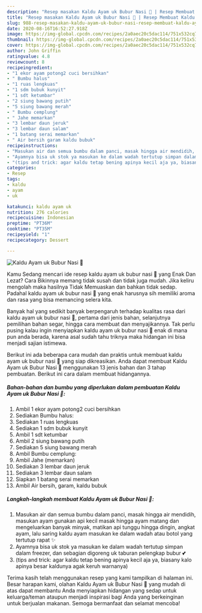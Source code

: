 ```yaml
---
description: "Resep masakan Kaldu Ayam uk Bubur Nasi 🐔 | Resep Membuat Kaldu Ayam uk Bubur Nasi 🐔 Yang Menggugah Selera"
title: "Resep masakan Kaldu Ayam uk Bubur Nasi 🐔 | Resep Membuat Kaldu Ayam uk Bubur Nasi 🐔 Yang Menggugah Selera"
slug: 988-resep-masakan-kaldu-ayam-uk-bubur-nasi-resep-membuat-kaldu-ayam-uk-bubur-nasi-yang-menggugah-selera
date: 2020-08-16T16:52:27.918Z
image: https://img-global.cpcdn.com/recipes/2a0aec20c5dac114/751x532cq70/kaldu-ayam-uk-bubur-nasi-🐔-foto-resep-utama.jpg
thumbnail: https://img-global.cpcdn.com/recipes/2a0aec20c5dac114/751x532cq70/kaldu-ayam-uk-bubur-nasi-🐔-foto-resep-utama.jpg
cover: https://img-global.cpcdn.com/recipes/2a0aec20c5dac114/751x532cq70/kaldu-ayam-uk-bubur-nasi-🐔-foto-resep-utama.jpg
author: John Griffin
ratingvalue: 4.8
reviewcount: 8
recipeingredient:
- "1 ekor ayam potong2 cuci bersihkan"
- " Bumbu halus"
- "1 ruas lengkuas"
- "1 sdm bubuk kunyit"
- "1 sdt ketumbar"
- "2 siung bawang putih"
- "5 siung bawang merah"
- " Bumbu cemplung"
- " Jahe memarkan"
- "3 lembar daun jeruk"
- "3 lembar daun salam"
- "1 batang serai memarkan"
- " Air bersih garam kaldu bubuk"
recipeinstructions:
- "Masukan air dan semua bumbu dalam panci, masak hingga air mendidih, masukan ayam gunakan api kecil masak hingga ayam matang dan mengeluarkan banyak minyak, matikan api tunggu hingga dingin, angkat ayam, lalu saring kaldu ayam masukan ke dalam wadah atau botol yang tertutup rapat ✨"
- "Ayamnya bisa uk stok ya masukan ke dalam wadah tertutup simpan dalam freezer, dan sebagian digoreng uk taburan pelengkap bubur 💕"
- "(tips and trick: agar kaldu tetap bening apinya kecil aja ya, biasany kalo apinya besar kaldunya agak keruh warnanya)"
categories:
- Resep
tags:
- kaldu
- ayam
- uk

katakunci: kaldu ayam uk 
nutrition: 276 calories
recipecuisine: Indonesian
preptime: "PT36M"
cooktime: "PT35M"
recipeyield: "1"
recipecategory: Dessert

---
```



![Kaldu Ayam uk Bubur Nasi 🐔](https://img-global.cpcdn.com/recipes/2a0aec20c5dac114/751x532cq70/kaldu-ayam-uk-bubur-nasi-🐔-foto-resep-utama.jpg)

Kamu Sedang mencari ide resep kaldu ayam uk bubur nasi 🐔 yang Enak Dan Lezat? Cara Bikinnya memang tidak susah dan tidak juga mudah. Jika keliru mengolah maka hasilnya Tidak Memuaskan dan bahkan tidak sedap. Padahal kaldu ayam uk bubur nasi 🐔 yang enak harusnya sih memiliki aroma dan rasa yang bisa memancing selera kita.

Banyak hal yang sedikit banyak berpengaruh terhadap kualitas rasa dari kaldu ayam uk bubur nasi 🐔, pertama dari jenis bahan, selanjutnya pemilihan bahan segar, hingga cara membuat dan menyajikannya. Tak perlu pusing kalau ingin menyiapkan kaldu ayam uk bubur nasi 🐔 enak di mana pun anda berada, karena asal sudah tahu triknya maka hidangan ini bisa menjadi sajian istimewa.




Berikut ini ada beberapa cara mudah dan praktis untuk membuat kaldu ayam uk bubur nasi 🐔 yang siap dikreasikan. Anda dapat membuat Kaldu Ayam uk Bubur Nasi 🐔 menggunakan 13 jenis bahan dan 3 tahap pembuatan. Berikut ini cara dalam membuat hidangannya.

<!--inarticleads1-->

##### Bahan-bahan dan bumbu yang diperlukan dalam pembuatan Kaldu Ayam uk Bubur Nasi 🐔:

1. Ambil 1 ekor ayam potong2 cuci bersihkan
1. Sediakan  Bumbu halus:
1. Sediakan 1 ruas lengkuas
1. Sediakan 1 sdm bubuk kunyit
1. Ambil 1 sdt ketumbar
1. Ambil 2 siung bawang putih
1. Sediakan 5 siung bawang merah
1. Ambil  Bumbu cemplung:
1. Ambil  Jahe (memarkan)
1. Sediakan 3 lembar daun jeruk
1. Sediakan 3 lembar daun salam
1. Siapkan 1 batang serai memarkan
1. Ambil  Air bersih, garam, kaldu bubuk




<!--inarticleads2-->

##### Langkah-langkah membuat Kaldu Ayam uk Bubur Nasi 🐔:

1. Masukan air dan semua bumbu dalam panci, masak hingga air mendidih, masukan ayam gunakan api kecil masak hingga ayam matang dan mengeluarkan banyak minyak, matikan api tunggu hingga dingin, angkat ayam, lalu saring kaldu ayam masukan ke dalam wadah atau botol yang tertutup rapat ✨
1. Ayamnya bisa uk stok ya masukan ke dalam wadah tertutup simpan dalam freezer, dan sebagian digoreng uk taburan pelengkap bubur 💕
1. (tips and trick: agar kaldu tetap bening apinya kecil aja ya, biasany kalo apinya besar kaldunya agak keruh warnanya)




Terima kasih telah menggunakan resep yang kami tampilkan di halaman ini. Besar harapan kami, olahan Kaldu Ayam uk Bubur Nasi 🐔 yang mudah di atas dapat membantu Anda menyiapkan hidangan yang sedap untuk keluarga/teman ataupun menjadi inspirasi bagi Anda yang berkeinginan untuk berjualan makanan. Semoga bermanfaat dan selamat mencoba!
